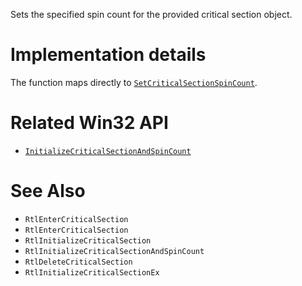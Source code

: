 Sets the specified spin count for the provided critical section object.

# Implementation details
The function maps directly to [`SetCriticalSectionSpinCount`](https://learn.microsoft.com/en-us/windows/win32/api/synchapi/nf-synchapi-setcriticalsectionspincount).

# Related Win32 API
- [`InitializeCriticalSectionAndSpinCount`](https://learn.microsoft.com/en-us/windows/win32/api/synchapi/nf-synchapi-initializecriticalsectionandspincount)

# See Also
- `RtlEnterCriticalSection`
- `RtlEnterCriticalSection`
- `RtlInitializeCriticalSection`
- `RtlInitializeCriticalSectionAndSpinCount`
- `RtlDeleteCriticalSection`
- `RtlInitializeCriticalSectionEx`
